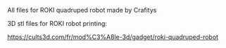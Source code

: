 All files for ROKI quadruped robot made by Crafitys

3D stl files for ROKI robot printing:

https://cults3d.com/fr/mod%C3%A8le-3d/gadget/roki-quadruped-robot

